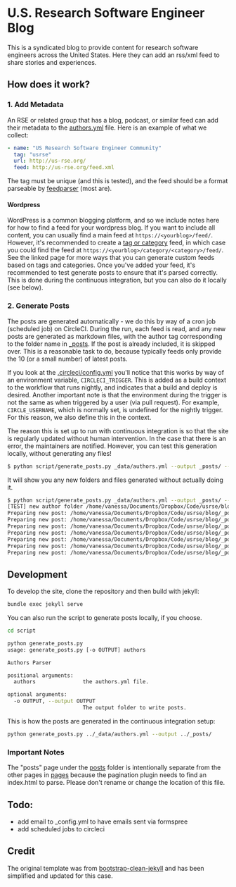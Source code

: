 # U.S. Research Software Engineer Blog

This is a syndicated blog to provide content for research software engineers
across the United States. Here they can add an rss/xml feed to share stories
and experiences.

## How does it work?

### 1. Add Metadata

An RSE or related group that has a blog, podcast, or similar feed can add their
metadata to the [authors.yml](_data/authors.yml) file. Here is an example
of what we collect:

```yaml
- name: "US Research Software Engineer Community"
  tag: "usrse"
  url: http://us-rse.org/
  feed: http://us-rse.org/feed.xml
```

The tag must be unique (and this is tested), and the feed should be a format
parseable by [feedparser](https://pythonhosted.org/feedparser/) (most are).

#### Wordpress

WordPress is a common blogging platform, and so we include notes here for how
to find a feed for your wordpress blog. If you want to include all content,
you can usually find a main feed at `https://<yourblog>/feed/`. However, it's
recommended to create a [tag or category](https://wordpress.org/support/article/wordpress-feeds/#categories-and-tags) 
feed, in which case you could find the feed at `https://<yourblog>/category/<category>/feed/`. See the linked
page for more ways that you can generate custom feeds based on tags and categories.
Once you've added your feed, it's recommended to test generate posts to ensure
that it's parsed correctly. This is done during the continuous integration,
but you can also do it locally (see below).

### 2. Generate Posts

The posts are generated automatically - we do this by way of a cron job (scheduled
job) on CircleCI. During the run, each feed is read, and any new posts are generated
as markdown files, with the author tag corresponding to the folder name in [_posts](_posts).
If the post is already included, it is skipped over. This is a reasonable task to do,
because typically feeds only provide the 10 (or a small number) of latest posts.

If you look at the [.circleci/config.yml](.circleci/config.yml) you'll notice that
this works by way of an environment variable, `CIRCLECI_TRIGGER`. This is added as
a build context to the workflow that runs nightly, and indicates that a build
and deploy is desired. Another important note is that the environment during the 
trigger is not the same as when triggered by a user (via pull request). For example,
`CIRCLE_USERNAME`, which is normally set, is undefined for the nightly trigger.
For this reason, we also define this in the context.

The reason this is set up to run with continuous integration is so that the site
is regularly updated without human intervention. In the case that there is an error,
the maintainers are notified. However, you can test this generation locally, without
generating any files!

```bash
$ python script/generate_posts.py _data/authors.yml --output _posts/ --test
```

It will show you any new folders and files generated without actually doing it.

```bash
$ python script/generate_posts.py _data/authors.yml --output _posts/ --test
[TEST] new author folder /home/vanessa/Documents/Dropbox/Code/usrse/blog/_posts/dsk
Preparing new post: /home/vanessa/Documents/Dropbox/Code/usrse/blog/_posts/dsk/2019-4-22-p=1452.md
Preparing new post: /home/vanessa/Documents/Dropbox/Code/usrse/blog/_posts/dsk/2019-2-5-p=1446.md
Preparing new post: /home/vanessa/Documents/Dropbox/Code/usrse/blog/_posts/dsk/2019-1-23-p=1444.md
Preparing new post: /home/vanessa/Documents/Dropbox/Code/usrse/blog/_posts/dsk/2018-9-26-p=1442.md
Preparing new post: /home/vanessa/Documents/Dropbox/Code/usrse/blog/_posts/dsk/2018-6-27-p=1423.md
Preparing new post: /home/vanessa/Documents/Dropbox/Code/usrse/blog/_posts/dsk/2018-6-25-p=1421.md
Preparing new post: /home/vanessa/Documents/Dropbox/Code/usrse/blog/_posts/dsk/2018-2-8-p=1415.md
```

## Development

To develop the site, clone the repository and then build with jekyll:

```bash
bundle exec jekyll serve
```

You can also run the script to generate posts locally, if you choose.

```bash
cd script

python generate_posts.py 
usage: generate_posts.py [-o OUTPUT] authors

Authors Parser

positional arguments:
  authors               the authors.yml file.

optional arguments:
  -o OUTPUT, --output OUTPUT
                        The output folder to write posts.
```

This is how the posts are generated in the continuous integration setup:

```bash
python generate_posts.py ../_data/authors.yml --output ../_posts/
```

### Important Notes

The "posts" page under the [posts](posts) folder is intentionally separate from
the other pages in [pages](pages) because the pagination plugin needs to find an
index.html to parse. Please don't rename or change the location of this file.

## Todo:

 - add email to _config.yml to have emails sent via formspree
 - add scheduled jobs to circleci

## Credit

The original template was from [bootstrap-clean-jekyll](https://github.com/BlackrockDigital/startbootstrap-clean-blog-jekyll) 
and has been simplified and updated for this case.
